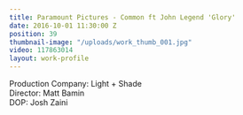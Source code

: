 ```yaml
---
title: Paramount Pictures - Common ft John Legend 'Glory'
date: 2016-10-01 11:30:00 Z
position: 39
thumbnail-image: "/uploads/work_thumb_001.jpg"
video: 117863014
layout: work-profile
---
```


Production Company: Light + Shade<br>
Director: Matt Bamin<br>
DOP: Josh Zaini<br>
